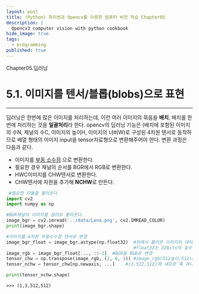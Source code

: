 ```yaml
---
layout: post
title: (Python) 파이썬과 Opencv를 이용한 컴퓨터 비전 학습 Chapter05
description: |
  Opencv3 computer vision with python cookbook
hide_image: true
tags:
  - programming
published: true
---
```


Chapter05.딥러닝

# 5.1. 이미지를 텐서/블롭(blobs)으로 표현
* * *
딥러닝은 한번에 많은 이미지를 처리하는데, 이런 여러 이미지의 묶음을 **배치**, 배치를 한번에 처리하는 것을 **일괄처리**라 한다.
opencv의 딥러닝 기능은 (배치에 포함된 이미지의 수N, 채널의 수C, 이미지의 높이H, 이미지의 너비W)로 구성된 4차원 텐서로 동작하므로 
배열 형태의 이미지 input을 tensor자료형으로 변환해주어야 한다. 변환 과정은 다음과 같다.   
   
* 이미지를 [부동 소수점](https://codetorial.net/articles/floating_point.html) 으로 변환한다.
* 필요한 경우 채널의 순서를 BGR에서 RGB로 변환한다.
* HWC이미지를 CHW텐서로 변환한다.
* CHW텐서에 차원을 추가해 **NCHW**로 만든다.

```py
 #필요한 모듈을 불러온다
import cv2   
import numpy as np

#BGR채널의 이미지를 컬러로 불러온다.
image_bgr = cv2.imread('../data/Lena.png', cv2.IMREAD_COLOR)
print(image_bgr.shape)

#이미지를 4차원 부동소수점 텐서로 변경
image_bgr_float = image_bgr.astype(np.float32)  #위에서 불러온 이미지의 데이터 형태를 float32형태로 변환
                                                #float32는 32bits의 실수
image_rgb = image_bgr_float[..., ::-1]  #BGR을 RGB로 변경
tensor_chw = np.transpose(image_rgb, (2, 0, 1)) #image_rgb(512높이,512너비,3채널) --> tensor_chw(3채널,512높이,512너비)
tensor_nchw = tensor_chw[np.newaxis, ...]    #(3,512,512)에 새로운 축 하나를 추가 --> (1N,3C,512H,512W)

print(tensor_nchw.shape)
```
```
>>> (1,3,512,512)
```

